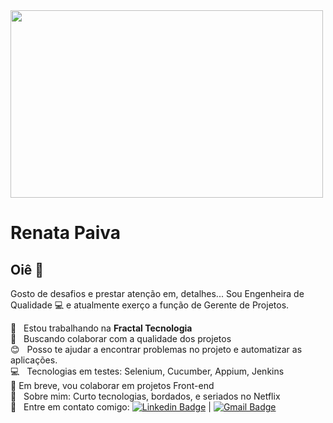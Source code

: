 <img width="500px" height= "300px" src="https://thumbs.dreamstime.com/b/garota-programadora-no-trabalho-com-um-laptop-conceito-de-tecnologias-da-informa%C3%A7%C3%A3o-uma-linha-arte-%C3%BAnica-cont%C3%ADnua-minimalista-164306681.jpg">


# Renata Paiva

## Oiê 👋
Gosto de desafios e prestar atenção em, detalhes...
Sou Engenheira de Qualidade :computer: e atualmente exerço a função de Gerente de Projetos.

 :rocket:  &nbsp; Estou trabalhando na **Fractal Tecnologia**
 <br/> :purple_heart: &nbsp; Buscando colaborar com a qualidade dos projetos
 <br/> :blush: &nbsp; Posso te ajudar a encontrar problemas no projeto e automatizar as aplicações. 
 <br/> :computer: &nbsp; Tecnologias em testes: Selenium, Cucumber, Appium, Jenkins
  <br/> :speak_no_evil:&nbsp;Em breve, vou colaborar em projetos Front-end
 <br/> 💬  &nbsp; Sobre mim: Curto tecnologias, bordados, e seriados no Netflix
 <br/> :email: &nbsp; Entre em contato comigo: [![Linkedin Badge](https://img.shields.io/badge/-RenataPaiva-blue?style=flat-square&logo=Linkedin&logoColor=white&link=https://www.linkedin.com/in/renata-paiva-ctfl-3b882a23/)](https://www.linkedin.com/in/renata-paiva-ctfl-3b882a23/) 
| 
[![Gmail Badge](https://img.shields.io/badge/-renathageremias@gmail.com-c14438?style=flat-square&logo=Gmail&logoColor=white&link=mailto:renathageremias@gmail.com)](mailto:renathageremias@gmail.com)

